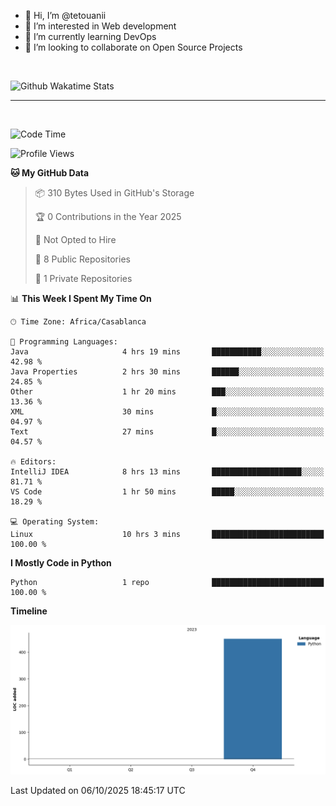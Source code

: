 - 👋 Hi, I’m @tetouanii
- 👀 I’m interested in Web development
- 🌱 I’m currently learning DevOps
- 💞️ I’m looking to collaborate on Open Source Projects

<br/>


![Github Wakatime Stats](https://github-readme-stats.vercel.app/api/wakatime/?username=@walidbosso&layout=compact&&theme=default&link="https://www.github.com/USERNAME/") 

--- 

<br/>


  
<!--START_SECTION:waka-->
![Code Time](http://img.shields.io/badge/Code%20Time-685%20hrs%2040%20mins-blue)

![Profile Views](http://img.shields.io/badge/Profile%20Views-0-blue)

**🐱 My GitHub Data** 

> 📦 310 Bytes Used in GitHub's Storage 
 > 
> 🏆 0 Contributions in the Year 2025
 > 
> 🚫 Not Opted to Hire
 > 
> 📜 8 Public Repositories 
 > 
> 🔑 1 Private Repositories 
 > 
📊 **This Week I Spent My Time On** 

```text
🕑︎ Time Zone: Africa/Casablanca

💬 Programming Languages: 
Java                     4 hrs 19 mins       ███████████░░░░░░░░░░░░░░   42.98 % 
Java Properties          2 hrs 30 mins       ██████░░░░░░░░░░░░░░░░░░░   24.85 % 
Other                    1 hr 20 mins        ███░░░░░░░░░░░░░░░░░░░░░░   13.36 % 
XML                      30 mins             █░░░░░░░░░░░░░░░░░░░░░░░░   04.97 % 
Text                     27 mins             █░░░░░░░░░░░░░░░░░░░░░░░░   04.57 % 

🔥 Editors: 
IntelliJ IDEA            8 hrs 13 mins       ████████████████████░░░░░   81.71 % 
VS Code                  1 hr 50 mins        █████░░░░░░░░░░░░░░░░░░░░   18.29 % 

💻 Operating System: 
Linux                    10 hrs 3 mins       █████████████████████████   100.00 % 
```

**I Mostly Code in Python** 

```text
Python                   1 repo              █████████████████████████   100.00 % 
```



**Timeline**

![Lines of Code chart](https://raw.githubusercontent.com/tetouanii/tetouanii/main/assets/bar_graph.png)


 Last Updated on 06/10/2025 18:45:17 UTC
<!--END_SECTION:waka-->
